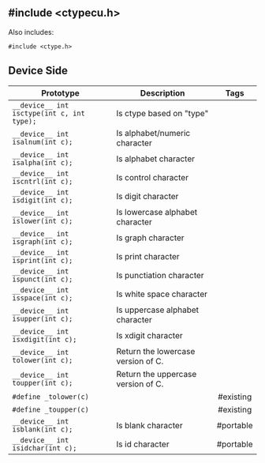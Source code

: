 ## #include <ctypecu.h>

Also includes:
```
#include <ctype.h>
```

## Device Side
Prototype | Description | Tags
--- | --- | :---:
```__device__ int isctype(int c, int type);``` | Is ctype based on "type"
```__device__ int isalnum(int c);``` | Is alphabet/numeric character
```__device__ int isalpha(int c);``` | Is alphabet character
```__device__ int iscntrl(int c);``` | Is control character
```__device__ int isdigit(int c);``` | Is digit character
```__device__ int islower(int c);``` | Is lowercase alphabet character
```__device__ int isgraph(int c);``` | Is graph character
```__device__ int isprint(int c);``` | Is print character
```__device__ int ispunct(int c);``` | Is punctiation character
```__device__ int isspace(int c);``` | Is white space character
```__device__ int isupper(int c);``` | Is uppercase alphabet character
```__device__ int isxdigit(int c);``` | Is xdigit character
```__device__ int tolower(int c);``` | Return the lowercase version of C.
```__device__ int toupper(int c);``` | Return the uppercase version of C.
```#define _tolower(c)``` | | #existing
```#define _toupper(c)``` | | #existing
```__device__ int isblank(int c);``` | Is blank character | #portable
```__device__ int isidchar(int c);``` | Is id character | #portable
